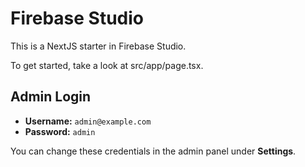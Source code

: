 # Firebase Studio

This is a NextJS starter in Firebase Studio.

To get started, take a look at src/app/page.tsx.

## Admin Login

- **Username:** `admin@example.com`
- **Password:** `admin`

You can change these credentials in the admin panel under **Settings**.
